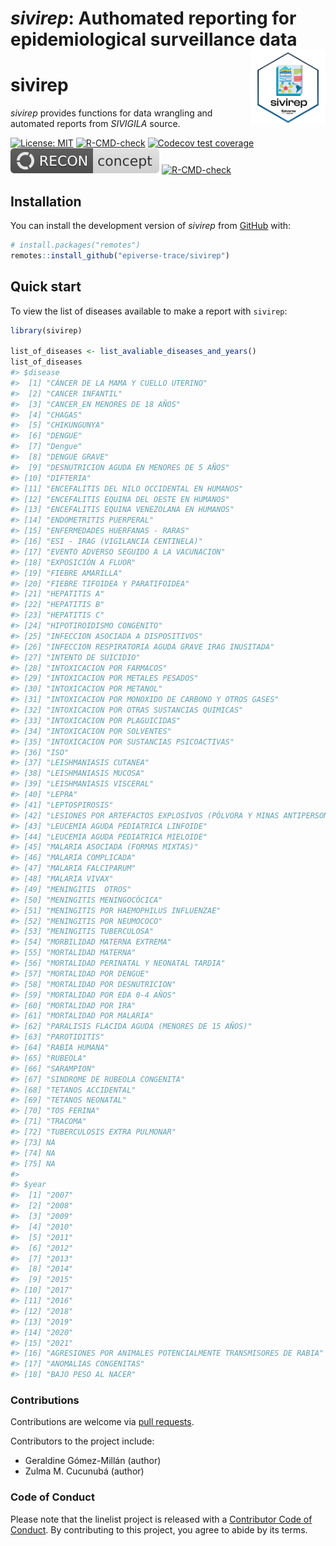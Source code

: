 
<!-- README.md is generated from README.Rmd. Please edit that file -->

# *sivirep*: Authomated reporting for epidemiological surveillance data <img src="man/figures/logo.png" align="right" width="120" />

# sivirep

*sivirep* provides functions for data wrangling and automated reports
from *SIVIGILA* source.

<!-- badges: start -->

[![License:
MIT](https://img.shields.io/badge/License-MIT-yellow.svg)](https://opensource.org/licenses/MIT)
[![R-CMD-check](https://github.com/epiverse-trace/readepi/actions/workflows/R-CMD-check.yaml/badge.svg)](https://github.com/epiverse-trace/readepi/actions/workflows/R-CMD-check.yaml)
[![Codecov test
coverage](https://codecov.io/gh/epiverse-trace/readepi/branch/main/graph/badge.svg)](https://app.codecov.io/gh/epiverse-trace/readepi?branch=main)
[![lifecycle-concept](https://raw.githubusercontent.com/reconverse/reconverse.github.io/master/images/badge-concept.svg)](https://www.reconverse.org/lifecycle.html#concept)
[![R-CMD-check](https://github.com/epiverse-trace/sivirep/actions/workflows/R-CMD-check.yaml/badge.svg)](https://github.com/epiverse-trace/sivirep/actions/workflows/R-CMD-check.yaml)
<!-- badges: end -->

## Installation

You can install the development version of *sivirep* from
[GitHub](https://github.com/) with:

``` r
# install.packages("remotes")
remotes::install_github("epiverse-trace/sivirep")
```

## Quick start

To view the list of diseases available to make a report with `sivirep`:

``` r
library(sivirep)

list_of_diseases <- list_avaliable_diseases_and_years()
list_of_diseases
#> $disease
#>  [1] "CÁNCER DE LA MAMA Y CUELLO UTERINO"                               
#>  [2] "CANCER INFANTIL"                                                  
#>  [3] "CANCER_EN MENORES DE 18 AÑOS"                                     
#>  [4] "CHAGAS"                                                           
#>  [5] "CHIKUNGUNYA"                                                      
#>  [6] "DENGUE"                                                           
#>  [7] "Dengue"                                                           
#>  [8] "DENGUE GRAVE"                                                     
#>  [9] "DESNUTRICION AGUDA EN MENORES DE 5 AÑOS"                          
#> [10] "DIFTERIA"                                                         
#> [11] "ENCEFALITIS DEL NILO OCCIDENTAL EN HUMANOS"                       
#> [12] "ENCEFALITIS EQUINA DEL OESTE EN HUMANOS"                          
#> [13] "ENCEFALITIS EQUINA VENEZOLANA EN HUMANOS"                         
#> [14] "ENDOMETRITIS PUERPERAL"                                           
#> [15] "ENFERMEDADES HUERFANAS - RARAS"                                   
#> [16] "ESI - IRAG (VIGILANCIA CENTINELA)"                                
#> [17] "EVENTO ADVERSO SEGUIDO A LA VACUNACION"                           
#> [18] "EXPOSICIÓN A FLUOR"                                               
#> [19] "FIEBRE AMARILLA"                                                  
#> [20] "FIEBRE TIFOIDEA Y PARATIFOIDEA"                                   
#> [21] "HEPATITIS A"                                                      
#> [22] "HEPATITIS B"                                                      
#> [23] "HEPATITIS C"                                                      
#> [24] "HIPOTIROIDISMO CONGENITO"                                         
#> [25] "INFECCION ASOCIADA A DISPOSITIVOS"                                
#> [26] "INFECCION RESPIRATORIA AGUDA GRAVE IRAG INUSITADA"                
#> [27] "INTENTO DE SUICIDIO"                                              
#> [28] "INTOXICACION POR FARMACOS"                                        
#> [29] "INTOXICACION POR METALES PESADOS"                                 
#> [30] "INTOXICACION POR METANOL"                                         
#> [31] "INTOXICACION POR MONOXIDO DE CARBONO Y OTROS GASES"               
#> [32] "INTOXICACION POR OTRAS SUSTANCIAS QUIMICAS"                       
#> [33] "INTOXICACION POR PLAGUICIDAS"                                     
#> [34] "INTOXICACION POR SOLVENTES"                                       
#> [35] "INTOXICACION POR SUSTANCIAS PSICOACTIVAS"                         
#> [36] "ISO"                                                              
#> [37] "LEISHMANIASIS CUTANEA"                                            
#> [38] "LEISHMANIASIS MUCOSA"                                             
#> [39] "LEISHMANIASIS VISCERAL"                                           
#> [40] "LEPRA"                                                            
#> [41] "LEPTOSPIROSIS"                                                    
#> [42] "LESIONES POR ARTEFACTOS EXPLOSIVOS (PÓLVORA Y MINAS ANTIPERSONAL)"
#> [43] "LEUCEMIA AGUDA PEDIATRICA LINFOIDE"                               
#> [44] "LEUCEMIA AGUDA PEDIATRICA MIELOIDE"                               
#> [45] "MALARIA ASOCIADA (FORMAS MIXTAS)"                                 
#> [46] "MALARIA COMPLICADA"                                               
#> [47] "MALARIA FALCIPARUM"                                               
#> [48] "MALARIA VIVAX"                                                    
#> [49] "MENINGITIS  OTROS"                                                
#> [50] "MENINGITIS MENINGOCÓCICA"                                         
#> [51] "MENINGITIS POR HAEMOPHILUS INFLUENZAE"                            
#> [52] "MENINGITIS POR NEUMOCOCO"                                         
#> [53] "MENINGITIS TUBERCULOSA"                                           
#> [54] "MORBILIDAD MATERNA EXTREMA"                                       
#> [55] "MORTALIDAD MATERNA"                                               
#> [56] "MORTALIDAD PERINATAL Y NEONATAL TARDIA"                           
#> [57] "MORTALIDAD POR DENGUE"                                            
#> [58] "MORTALIDAD POR DESNUTRICION"                                      
#> [59] "MORTALIDAD POR EDA 0-4 AÑOS"                                      
#> [60] "MORTALIDAD POR IRA"                                               
#> [61] "MORTALIDAD POR MALARIA"                                           
#> [62] "PARALISIS FLACIDA AGUDA (MENORES DE 15 AÑOS)"                     
#> [63] "PAROTIDITIS"                                                      
#> [64] "RABIA HUMANA"                                                     
#> [65] "RUBEOLA"                                                          
#> [66] "SARAMPION"                                                        
#> [67] "SINDROME DE RUBEOLA CONGENITA"                                    
#> [68] "TETANOS ACCIDENTAL"                                               
#> [69] "TETANOS NEONATAL"                                                 
#> [70] "TOS FERINA"                                                       
#> [71] "TRACOMA"                                                          
#> [72] "TUBERCULOSIS EXTRA PULMONAR"                                      
#> [73] NA                                                                 
#> [74] NA                                                                 
#> [75] NA                                                                 
#> 
#> $year
#>  [1] "2007"                                                        
#>  [2] "2008"                                                        
#>  [3] "2009"                                                        
#>  [4] "2010"                                                        
#>  [5] "2011"                                                        
#>  [6] "2012"                                                        
#>  [7] "2013"                                                        
#>  [8] "2014"                                                        
#>  [9] "2015"                                                        
#> [10] "2017"                                                        
#> [11] "2016"                                                        
#> [12] "2018"                                                        
#> [13] "2019"                                                        
#> [14] "2020"                                                        
#> [15] "2021"                                                        
#> [16] "AGRESIONES POR ANIMALES POTENCIALMENTE TRANSMISORES DE RABIA"
#> [17] "ANOMALIAS CONGENITAS"                                        
#> [18] "BAJO PESO AL NACER"
```

### Contributions

Contributions are welcome via [pull
requests](https://github.com/epiverse-trace/sivirep/pulls).

Contributors to the project include:

-   Geraldine Gómez-Millán (author)
-   Zulma M. Cucunubá (author)

### Code of Conduct

Please note that the linelist project is released with a [Contributor
Code of
Conduct](https://contributor-covenant.org/version/2/0/CODE_OF_CONDUCT.html).
By contributing to this project, you agree to abide by its terms.
